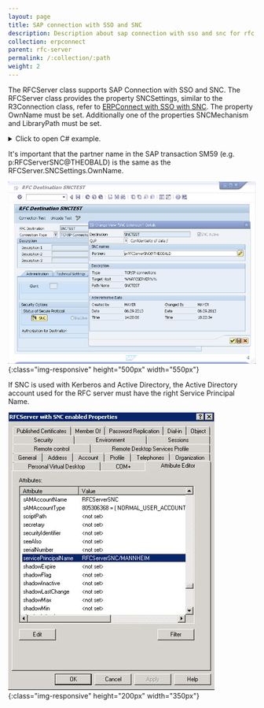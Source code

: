 ```yaml
---
layout: page
title: SAP connection with SSO and SNC
description: Description about sap connection with sso and snc for rfc server
collection: erpconnect
parent: rfc-server
permalink: /:collection/:path
weight: 2
---
```


The RFCServer class supports SAP Connection with SSO and SNC.
The RFCServer class provides the property SNCSettings, similar to the R3Connection class, refer to [ERPConnect with SSO with SNC](/link).
The property OwnName must be set. Additionally one of the properties SNCMechanism and LibraryPath must be set.  
  
<details>
<summary>Click to open C# example.</summary>
{% highlight csharp %}
RFCServer rfcServer = new RFCServer();
rfcServer.GatewayHost = "reutlingen";
rfcServer.GatewayService = "sapgw00";
rfcServer.ProgramID = "SNCTEST";
rfcServer.SNCSettings.Enabled = true;
rfcServer.SNCSettings.Mechanism = SNCMechanism.Kerberos5;
rfcServer.SNCSettings.OwnName = "p:RFCServerSNC@THEOBALD";
 
rfcServer.Protocol = ClientProtocol.RFC;
rfcServer.CanReceiveIdocs = true;
rfcServer.IsUnicode = true;
{% endhighlight %}
</details>  
  
It's important that the partner name in the SAP transaction SM59 (e.g. p:RFCServerSNC@THEOBALD) is the same as the RFCServer.SNCSettings.OwnName.  
  
![RFCServer-Destination](/img/content/RFCServer-Destination.jpg){:class="img-responsive" height="500px" width="550px"}
  
If SNC is used with Kerberos and Active Directory, the Active Directory account used for the RFC server must have the right Service Principal Name.  
  
![RFCServer-AD](/img/content/RFCServer-AD.jpg){:class="img-responsive" height="200px" width="350px"}  
      